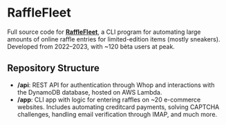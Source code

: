 # RaffleFleet

Full source code for [**RaffleFleet**](https://x.com/RaffleFleet), a CLI program for automating large amounts of online raffle entries for limited-edition items (mostly sneakers). Developed from 2022–2023, with ~120 bèta users at peak.

## Repository Structure
- **/api**: REST API for authentication through Whop and interactions with the DynamoDB database, hosted on AWS Lambda.
- **/app**: CLI app with logic for entering raffles on ~20 e-commerce websites. Includes automating creditcard payments, solving CAPTCHA challenges, handling email verification through IMAP, and much more.
